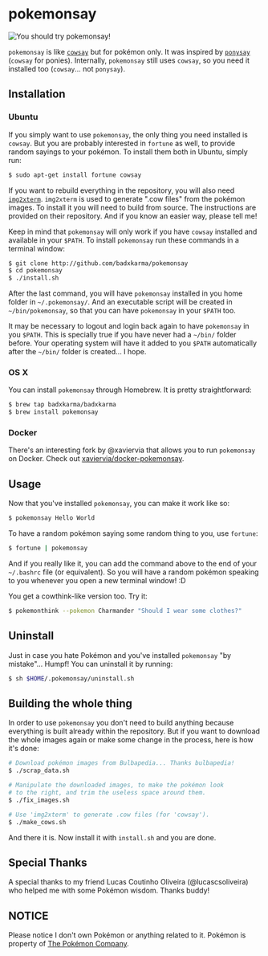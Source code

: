 # pokemonsay

![You should try pokemonsay!](example.png)

`pokemonsay` is like [`cowsay`][cowsay] but for pokémon only. It was inspired by [`ponysay`][ponysay] (`cowsay` for ponies). Internally, `pokemonsay` still uses `cowsay`, so you need it installed too (`cowsay`... not `ponysay`).

## Installation

### Ubuntu

If you simply want to use `pokemonsay`, the only thing you need installed is `cowsay`. But you are probably interested in `fortune` as well, to provide random sayings to your pokémon. To install them both in Ubuntu, simply run:

```bash
$ sudo apt-get install fortune cowsay
```

If you want to rebuild everything in the repository, you will also need [`img2xterm`][img2xterm]. `img2xterm` is used to generate ".cow files" from the pokémon images. To install it you will need to build from source. The instructions are provided on their repository. And if you know an easier way, please tell me!

Keep in mind that `pokemonsay` will only work if you have `cowsay` installed and available in your `$PATH`. To install `pokemonsay` run these commands in a terminal window:

```bash
$ git clone http://github.com/badxkarma/pokemonsay
$ cd pokemonsay
$ ./install.sh
```

After the last command, you will have `pokemonsay` installed in you home folder in `~/.pokemonsay/`. And an executable script will be created in `~/bin/pokemonsay`, so that you can have `pokemonsay` in your `$PATH` too.

It may be necessary to logout and login back again to have `pokemonsay` in you `$PATH`. This is specially true if you have never had a `~/bin/` folder before. Your operating system will have it added to you `$PATH` automatically after the `~/bin/` folder is created... I hope.

### OS X

You can install `pokemonsay` through Homebrew. It is pretty straightforward:

```sh
$ brew tap badxkarma/badxkarma
$ brew install pokemonsay
```

### Docker

There's an interesting fork by @xaviervia that allows you to run `pokemonsay` on Docker. Check out [xaviervia/docker-pokemonsay](https://github.com/xaviervia/docker-pokemonsay).

## Usage

Now that you've installed `pokemonsay`, you can make it work like so:

```bash
$ pokemonsay Hello World
```

To have a random pokémon saying some random thing to you, use `fortune`:

```bash
$ fortune | pokemonsay
```

And if you really like it, you can add the command above to the end of your `~/.bashrc` file (or equivalent). So you will have a random pokémon speaking to you whenever you open a new terminal window! :D

You get a cowthink-like version too. Try it:

```bash
$ pokemonthink --pokemon Charmander "Should I wear some clothes?"
```

## Uninstall

Just in case you hate Pokémon and you've installed `pokemonsay` "by mistake"... Humpf! You can uninstall it by running:

```bash
$ sh $HOME/.pokemonsay/uninstall.sh
```

## Building the whole thing

In order to use `pokemonsay` you don't need to build anything because everything is built already within the repository. But if you want to download the whole images again or make some change in the process, here is how it's done:

```bash
# Download pokémon images from Bulbapedia... Thanks bulbapedia!
$ ./scrap_data.sh

# Manipulate the downloaded images, to make the pokémon look
# to the right, and trim the useless space around them.
$ ./fix_images.sh

# Use 'img2xterm' to generate .cow files (for 'cowsay').
$ ./make_cows.sh
```

And there it is. Now install it with `install.sh` and you are done.

## Special Thanks

A special thanks to my friend Lucas Coutinho Oliveira (@lucascsoliveira) who helped me with some Pokémon wisdom. Thanks buddy!

## NOTICE

Please notice I don't own Pokémon or anything related to it. Pokémon is property of [The Pokémon Company][the-pokemon-company].

[img2xterm]: https://github.com/rossy/img2xterm
[cowsay]: https://en.wikipedia.org/wiki/Cowsay
[ponysay]: https://github.com/erkin/ponysay
[the-pokemon-company]: https://en.wikipedia.org/wiki/The_Pok%C3%A9mon_Company
